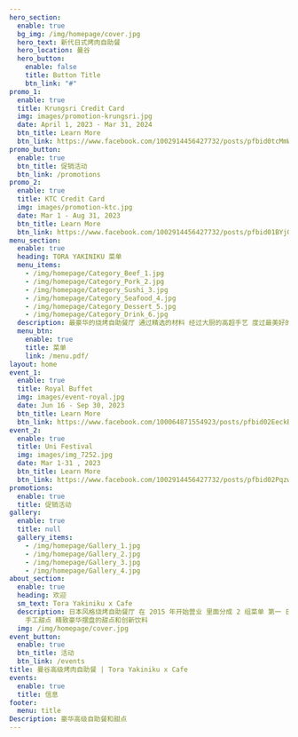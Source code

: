 ```yaml
---
hero_section:
  enable: true
  bg_img: /img/homepage/cover.jpg
  hero_text: 新代日式烤肉自助餐
  hero_location: 曼谷
  hero_button:
    enable: false
    title: Button Title
    btn_link: "#"
promo_1:
  enable: true
  title: Krungsri Credit Card
  img: images/promotion-krungsri.jpg
  date: April 1, 2023 - Mar 31, 2024
  btn_title: Learn More
  btn_link: https://www.facebook.com/1002914456427732/posts/pfbid0tcMmWVpyj2gb2qdzBqgYkMa87LWXE5HBUyooMaNYrPAzmdkzumuYeMGnFBWAPoLl/?mibextid=cr9u03
promo_button:
  enable: true
  btn_title: 促销活动
  btn_link: /promotions
promo_2:
  enable: true
  title: KTC Credit Card
  img: images/promotion-ktc.jpg
  date: Mar 1 - Aug 31, 2023
  btn_title: Learn More
  btn_link: https://www.facebook.com/1002914456427732/posts/pfbid01BYjGYMfkVQ9KGfuMKzvs3EZFhiTXHan1aBWgpjZDWRKJ3YwBQ8TSuf5rneue3Jzl/?mibextid=cr9u03
menu_section:
  enable: true
  heading: TORA YAKINIKU 菜单
  menu_items:
    - /img/homepage/Category_Beef_1.jpg
    - /img/homepage/Category_Pork_2.jpg
    - /img/homepage/Category_Sushi_3.jpg
    - /img/homepage/Category_Seafood_4.jpg
    - /img/homepage/Category_Dessert_5.jpg
    - /img/homepage/Category_Drink_6.jpg
  description: 最豪华的烧烤自助餐厅 通过精选的材料 经过大厨的高超手艺 度过最美好的时光
  menu_btn:
    enable: true
    title: 菜单
    link: /menu.pdf/
layout: home
event_1:
  enable: true
  title: Royal Buffet
  img: images/event-royal.jpg
  date: Jun 16 - Sep 30, 2023
  btn_title: Learn More
  btn_link: https://www.facebook.com/100064871554923/posts/pfbid02EeckBZgYBKTrBrgYqSMLn1tS9C6fuDk72Mur4rEfofQKiHKbRbVTNDFE3GVEHeCnl/?mibextid=cr9u03
event_2:
  enable: true
  title: Uni Festival
  img: images/img_7252.jpg
  date: Mar 1-31 , 2023
  btn_title: Learn More
  btn_link: https://www.facebook.com/1002914456427732/posts/pfbid02PqzwEdSvBA4m31FEQtWy3qDNddp4m3QQASDXkhkN6AF1M6eT1JJLMjcFS5afEDbSl/?mibextid=cr9u03
promotions:
  enable: true
  title: 促销活动
gallery:
  enable: true
  title: null
  gallery_items:
    - /img/homepage/Gallery_1.jpg
    - /img/homepage/Gallery_2.jpg
    - /img/homepage/Gallery_3.jpg
    - /img/homepage/Gallery_4.jpg
about_section:
  enable: true
  heading: 欢迎
  sm_text: Tora Yakiniku x Cafe
  description: 日本风格烧烤自助餐厅 在 2015 年开始营业 里面分成 2 组菜单 第一 日本菜 里面有高级菜色包括 日本烧烤 寿司 生鱼片 第二
    手工甜点 精致豪华摆盘的甜点和创新饮料
  img: /img/homepage/cover.jpg
event_button:
  enable: true
  btn_title: 活动
  btn_link: /events
title: 曼谷高级烤肉自助餐 | Tora Yakiniku x Cafe
events:
  enable: true
  title: 信息
footer:
  menu: title
Description: 豪华高级自助餐和甜点
---
```


